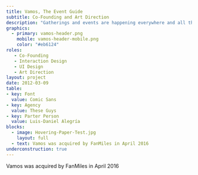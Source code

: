 ```yaml
---
title: Vamos, The Event Guide
subtitle: Co-Founding and Art Direction
description: "Gatherings and events are happening everywhere and all the time, but how do you keep up with where and when – maybe more important: how do you know what you'll like? My co-founders and myself aimed to answer these questions with an iOS and Android App, that makes it easy to know where to crowd will go to."
graphics:
  - primary: vamos-header.png
    mobile: vamos-header-mobile.png
    color: "#eb6124"
roles:
   - Co-Founding
   - Interaction Design
   - UI Design
   - Art Direction
layout: project
date: 2012-03-09
table:
- key: Font
  value: Comic Sans
- key: Agency
  value: These Guys
- key: Parter Person
  value: Luis-Daniel Alegría
blocks:
  - image: Hovering-Paper-Test.jpg
    layout: full
  - text: Vamos was acquired by FanMiles in April 2016
underconstruction: true
---
```


Vamos was acquired by FanMiles in April 2016